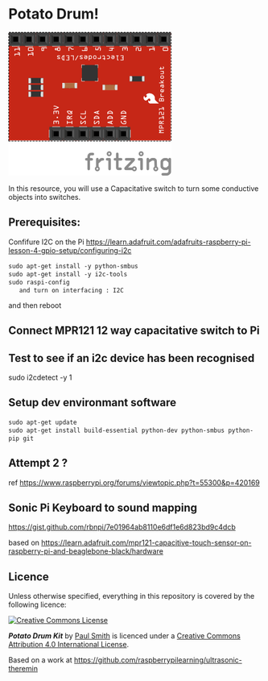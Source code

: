 # Potato Drum!

![](images/MPR121.png)

In this resource, you will use a Capacitative switch to turn some conductive objects into switches.

## Prerequisites:

Confifure I2C on the Pi https://learn.adafruit.com/adafruits-raspberry-pi-lesson-4-gpio-setup/configuring-i2c


    sudo apt-get install -y python-smbus
    sudo apt-get install -y i2c-tools
    sudo raspi-config
       and turn on interfacing : I2C
   and then reboot

## Connect MPR121 12 way capacitative switch to Pi
## Test to see if an i2c device has been recognised

sudo i2cdetect -y 1

## Setup dev environmant software

```
sudo apt-get update
sudo apt-get install build-essential python-dev python-smbus python-pip git
```

## Attempt 2 ?
ref https://www.raspberrypi.org/forums/viewtopic.php?t=55300&p=420169

## Sonic Pi Keyboard to sound mapping
https://gist.github.com/rbnpi/7e01964ab8110e6df1e6d823bd9c4dcb

based on https://learn.adafruit.com/mpr121-capacitive-touch-sensor-on-raspberry-pi-and-beaglebone-black/hardware

## Licence

Unless otherwise specified, everything in this repository is covered by the following licence:

[![Creative Commons License](http://i.creativecommons.org/l/by-sa/4.0/88x31.png)](http://creativecommons.org/licenses/by-sa/4.0/)

***Potato Drum Kit*** by [Paul Smith](https://github.com/pauls1024/potato-drum) is licenced under a [Creative Commons Attribution 4.0 International License](http://creativecommons.org/licenses/by-sa/4.0/).

Based on a work at https://github.com/raspberrypilearning/ultrasonic-theremin
